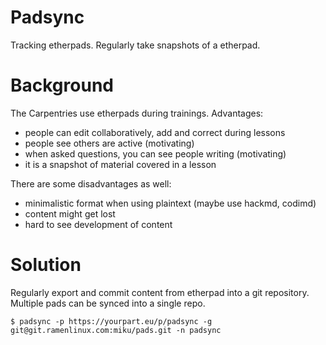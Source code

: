 # Padsync

Tracking etherpads. Regularly take snapshots of a etherpad.

# Background

The Carpentries use etherpads during trainings. Advantages:

* people can edit collaboratively, add and correct during lessons
* people see others are active (motivating)
* when asked questions, you can see people writing (motivating)
* it is a snapshot of material covered in a lesson

There are some disadvantages as well:

* minimalistic format when using plaintext (maybe use hackmd, codimd)
* content might get lost
* hard to see development of content

# Solution

Regularly export and commit content from etherpad into a git repository.
Multiple pads can be synced into a single repo.

```shell
$ padsync -p https://yourpart.eu/p/padsync -g git@git.ramenlinux.com:miku/pads.git -n padsync
```


